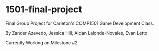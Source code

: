 # 1501-final-project
Final Group Project for Carleton's COMP1501 Game Development Class.

By Zander Azevedo, Jessica Hill, Aidan Lalonde-Novales, Evan Letto

Currently Working on Milestone #2